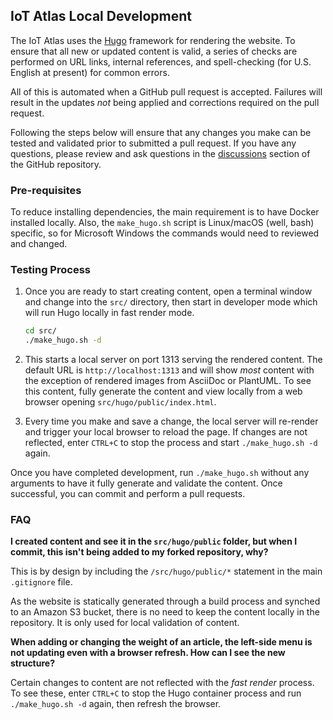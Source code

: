 ## IoT Atlas Local Development

The IoT Atlas uses the [Hugo](https://gohugo.io/) framework for rendering the website. To ensure that all new or updated content is valid, a series of checks are performed on URL links, internal references, and spell-checking (for U.S. English at present) for common errors.

All of this is automated when a GitHub pull request is accepted. Failures will result in the updates _not_ being applied and corrections required on the pull request.

Following the steps below will ensure that any changes you make can be tested and validated prior to submitted a pull request. If you have any questions, please review and ask questions in the [discussions](https://github.com/aws/iot-atlas/discussions) section of the GitHub repository.

### Pre-requisites

To reduce installing dependencies, the main requirement is to have Docker installed locally. Also, the `make_hugo.sh` script is Linux/macOS (well, bash) specific, so for Microsoft Windows the commands would need to reviewed and changed.

### Testing Process

1. Once you are ready to start creating content, open a terminal window and change into the `src/` directory, then start in developer mode which will run Hugo locally in fast render mode.

   ```bash
   cd src/
   ./make_hugo.sh -d
   ```

1. This starts a local server on port 1313 serving the rendered content. The default URL is `http://localhost:1313` and will show _most_ content with the exception of rendered images from AsciiDoc or PlantUML. To see this content, fully generate the content and view locally from a web browser opening `src/hugo/public/index.html`.
1. Every time you make and save a change, the local server will re-render and trigger your local browser to reload the page. If changes are not reflected, enter `CTRL+C` to stop the process and start `./make_hugo.sh -d` again.

Once you have completed development, run `./make_hugo.sh` without any arguments to have it fully generate and validate the content. Once successful, you can commit and perform a pull requests.

### FAQ

**I created content and see it in the `src/hugo/public` folder, but when I commit, this isn't being added to my forked repository, why?**

This is by design by including the `/src/hugo/public/*` statement in the main `.gitignore` file.

As the website is statically generated through a build process and synched to an Amazon S3 bucket, there is no need to keep the content locally in the repository. It is only used for local validation of content.

**When adding or changing the weight of an article, the left-side menu is not updating even with a browser refresh. How can I see the new structure?**

Certain changes to content are not reflected with the _fast render_ process. To see these, enter `CTRL+C` to stop the Hugo container process and run `./make_hugo.sh -d` again, then refresh the browser.
